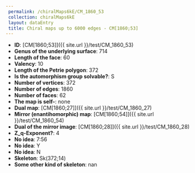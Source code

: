 ```yaml
--- 
 permalink: /chiralMaps6kE/CM_1860_53 
 collection: chiralMaps6kE
 layout: dataEntry
 title: Chiral maps up to 6000 edges - CM[1860;53]
---
```


- **ID**: [CM[1860;53]]({{ site.url }}/test/CM_1860_53)
- **Genus of the underlying surface**: 714
- **Length of the face**: 60
- **Valency**: 10
- **Length of the Petrie polygon**: 372
- **Is the automorphism group solvable?**: S
- **Number of vertices**: 372
- **Number of edges**: 1860
- **Number of faces**: 62
- **The map is self-**: none
- **Dual map**: [CM[1860;27]]({{ site.url }}/test/CM_1860_27)
- **Mirror (enantihomorphic) map**: [CM[1860;54]]({{ site.url }}/test/CM_1860_54)
- **Dual of the mirror image**: [CM[1860;28]]({{ site.url }}/test/CM_1860_28)
- **Z_q-Exponent?**: 4
- **No idea**:  7:56
- **No idea**: Y
- **No idea**: N
- **Skeleton**: Sk(372;14)
- **Some other kind of skeleton**: nan
